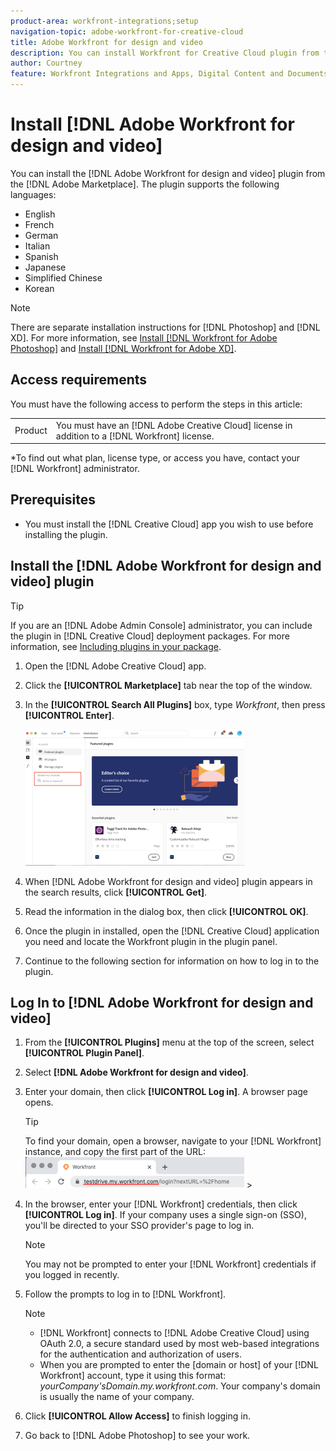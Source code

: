 ```yaml
---
product-area: workfront-integrations;setup
navigation-topic: adobe-workfront-for-creative-cloud
title: Adobe Workfront for design and video
description: You can install Workfront for Creative Cloud plugin from the Adobe Marketplace. 
author: Courtney
feature: Workfront Integrations and Apps, Digital Content and Documents
---
```

# Install [!DNL Adobe Workfront for design and video]

You can install the [!DNL Adobe Workfront for design and video] plugin from the [!DNL Adobe Marketplace]. The plugin supports the following languages:

* English
* French
* German
* Italian
* Spanish
* Japanese
* Simplified Chinese
* Korean 

>[!NOTE]
>
>There are separate installation instructions for [!DNL Photoshop] and [!DNL XD]. For more information, see [Install [!DNL Workfront for Adobe Photoshop]](/help/quicksilver/workfront-integrations-and-apps/adobe-workfront-for-creative-cloud/wf-cc-install-ps.md) and [Install [!DNL Workfront for Adobe XD]](/help/quicksilver/workfront-integrations-and-apps/adobe-workfront-for-creative-cloud/wf-adobe-xd-install.md).


## Access requirements

You must have the following access to perform the steps in this article:

<table style="table-layout:auto"> 
 <col> 
 <col> 
 <tbody> 
 <!-- <tr> 
   <td role="rowheader">[!DNL Adobe Workfront] plan*</td> 
   <td> <p>[!UICONTROL Pro] or higher</p> </td> 
  </tr> 
  <tr data-mc-conditions=""> 
   <td role="rowheader">[!DNL Adobe Workfront] license*</td> 
   <td> <p>[!UICONTROL Work] or [!UICONTROL Plan]</p> </td> 
  </tr> -->
  <tr> 
   <td role="rowheader">Product</td> 
   <td>You must have an [!DNL Adobe Creative Cloud] license in addition to a [!DNL Workfront] license.</td> 
  </tr> 
 </tbody> 
</table>

&#42;To find out what plan, license type, or access you have, contact your [!DNL Workfront] administrator.

## Prerequisites

* You must install the [!DNL Creative Cloud] app you wish to use before installing the plugin. 

## Install the [!DNL Adobe Workfront for design and video] plugin

>[!TIP]
>
>If you are an [!DNL Adobe Admin Console] administrator, you can include the plugin in [!DNL Creative Cloud] deployment packages. For more information, see [Including plugins in your package](https://helpx.adobe.com/in/enterprise/using/manage-extensions.html).


1. Open the [!DNL Adobe Creative Cloud] app.
1. Click the **[!UICONTROL Marketplace]** tab near the top of the window.
1. In the **[!UICONTROL Search All Plugins]** box, type *Workfront*, then press **[!UICONTROL Enter]**.

   ![](assets/adobe-marketplace-350x218.png)

1. When [!DNL Adobe Workfront for design and video] plugin appears in the search results, click **[!UICONTROL Get]**.
1. Read the information in the dialog box, then click **[!UICONTROL OK]**.
1. Once the plugin in installed, open the [!DNL Creative Cloud] application you need and locate the Workfront plugin in the plugin panel.

   <!-- new screen -->

1. Continue to the following section for information on how to log in to the plugin.

## Log In to [!DNL Adobe Workfront for design and video]

1. From the **[!UICONTROL Plugins]** menu at the top of the screen, select **[!UICONTROL Plugin Panel]**.
1. Select **[!DNL Adobe Workfront for design and video]**.
1. Enter your domain, then click **[!UICONTROL Log in]**. A browser page opens.

   >[!TIP]
   >
   >To find your domain, open a browser, navigate to your [!DNL Workfront] instance, and copy the first part of the URL:  
   >![](assets/domain-350x50.png)   >
   >

1. In the browser, enter your [!DNL Workfront] credentials, then click **[!UICONTROL Log in]**. If your company uses a single sign-on (SSO), you'll be directed to your SSO provider's page to log in.

   >[!NOTE]
   >
   >You may not be prompted to enter your [!DNL Workfront] credentials if you logged in recently.

1. Follow the prompts to log in to [!DNL Workfront].

   >[!NOTE]
   >
   >* [!DNL Workfront] connects to [!DNL Adobe Creative Cloud] using OAuth 2.0, a secure standard used by most web-based integrations for the authentication and authorization of users.
   >* When you are prompted to enter the [domain or host] of your [!DNL Workfront] account, type it using this format: *yourCompany'sDomain.my.workfront.com*. Your company's domain is usually the name of your company.  

1. Click **[!UICONTROL Allow Access]** to finish logging in.
1. Go back to [!DNL Adobe Photoshop] to see your work.
